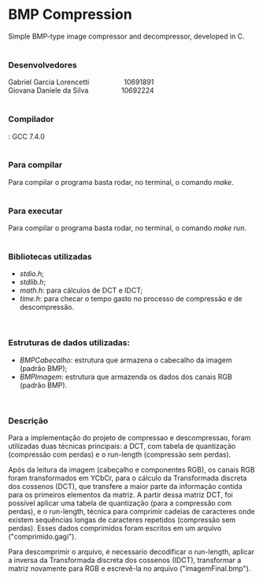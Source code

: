 # BMP Compression

Simple BMP-type image compressor and decompressor, developed in C.<br><br>


<h3>Desenvolvedores</h3>
Gabriel Garcia Lorencetti &nbsp;&nbsp;&nbsp;&nbsp;&nbsp;&nbsp;&nbsp;&nbsp;&nbsp;&nbsp;&nbsp;&nbsp;&nbsp;&nbsp;&nbsp;&nbsp;&nbsp10691891<br>
Giovana Daniele da Silva&nbsp;&nbsp;&nbsp;&nbsp;&nbsp;&nbsp;&nbsp;&nbsp;&nbsp;&nbsp;&nbsp;&nbsp;&nbsp;&nbsp;&nbsp;&nbsp;&nbsp;10692224<br>

<br>

<h3>Compilador</h3>
: GCC 7.4.0<br><br>

<h3>Para compilar</h3>
 Para compilar o programa basta rodar, no terminal, o comando <em>make</em>.<br><br>

<h3>Para executar</h3>
Para compilar o programa basta rodar, no terminal, o comando <em>make run</em>.<br><br>

<h3>Bibliotecas utilizadas</h3>
<ul>
  <li><em>stdio.h</em>;</li>
  <li><em>stdlib.h</em>;</li>
  <li><em>math.h</em>: para cálculos de DCT e IDCT;</li>
  <li><em>time.h</em>: para checar o tempo gasto no processo de compressão e de descompressão.</li>
</ul><br>
	
<h3>Estruturas de dados utilizadas:</h3>
<ul>
  <li><em>BMPCabecalho</em>: estrutura que armazena o cabecalho da imagem (padrão BMP);</li>
  <li><em>BMPImagem</em>: estrutura que armazenda os dados dos canais RGB (padrão BMP).</li>
</ul><br>

<h3>Descrição</h3>
<p>Para a implementação do projeto de compressao e descompressao, foram utilizadas duas técnicas principais: a DCT, com tabela de quantização (compressão com perdas) e o run-length (compressão sem perdas).</p>
<p>Após da leitura da imagem (cabeçalho e componentes RGB), os canais RGB foram transformados em YCbCr, para o cálculo da Transformada discreta dos cossenos (DCT), que transfere a maior parte da informação contida para os primeiros elementos da matriz. A partir dessa matriz DCT, foi possível aplicar uma tabela de quantização (para a compressão com perdas), e o run-length, técnica para comprimir cadeias	de caracteres onde existem sequências longas de caracteres repetidos (compressão sem perdas). Esses dados comprimidos foram escritos em um arquivo ("comprimido.gagi").</p>
<p>Para descomprimir o arquivo, é necessario decodificar o run-length, aplicar a inversa da Transformada discreta dos cossenos (IDCT), transformar a matriz novamente para RGB e escrevê-la no arquivo ("imagemFinal.bmp").</p>
